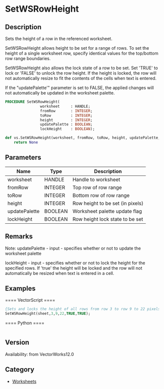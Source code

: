 # SetWSRowHeight

## Description
Sets the height of a row in the referenced worksheet.

SetWSRowHeight allows height to be set for a range of rows. To set the height of a single worksheet row, specify identical values for the top/bottom row range boundaries.

SetWSRowHeight also allows the lock state of a row to be set. Set 'TRUE' to lock or 'FALSE' to unlock the row height. If the height is locked, the row will not automatically resize to fit the contents of the cells when text is entered.

If the &quot;updatePalette'&quot; parameter is set to FALSE, the applied changes will not automatically be updated in the worksheet palette.

```pascal
PROCEDURE SetWSRowHeight(
				worksheet     : HANDLE;
				fromRow       : INTEGER;
				toRow         : INTEGER;
				height        : INTEGER;
				updatePalette : BOOLEAN;
				lockHeight    : BOOLEAN);
```

```python
def vs.SetWSRowHeight(worksheet, fromRow, toRow, height, updatePalette, lockHeight):
    return None
```

## Parameters
|Name|Type|Description|
|---|---|---|
|worksheet|HANDLE|Handle to worksheet|
|fromRow|INTEGER|Top row of row range|
|toRow|INTEGER|Bottom row of row range|
|height|INTEGER|Row height to be set (in pixels)|
|updatePalette|BOOLEAN|Worksheet palette update flag|
|lockHeight|BOOLEAN|Row height lock state to be set|

## Remarks
Note:
updatePalette - input - specifies whether or not to update the worksheet palette

lockHeight  - input - specifies whether or not to lock the height for the specified rows. If 'true' the height will be locked and the row will not automatically be resized when text is entered in a cell.

## Examples
==== VectorScript ====
```pascal
{Sets and locks the height of all rows from row 3 to row 9 to 22 pixels and update the changes in the worksheet palette }
SetWSRowHeight(sheet,3,9,22,TRUE,TRUE);
```
==== Python ====
```python

```

## Version
Availability: from VectorWorks12.0

## Category
* [Worksheets](../Categories/Worksheets.md)
